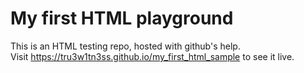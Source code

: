 # **My first HTML playground**

This is an HTML testing repo, hosted with github's help.  
Visit https://tru3w1tn3ss.github.io/my_first_html_sample to see it live.
